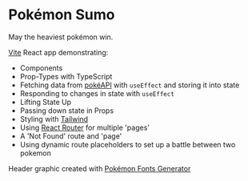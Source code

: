 # Pokémon Sumo

May the heaviest pokémon win.

[Vite](https://vite.dev/) React app demonstrating:

- Components
- Prop-Types with TypeScript
- Fetching data from [pokéAPI](https://pokeapi.co/) with `useEffect` and storing it into state
- Responding to changes in state with `useEffect`
- Lifting State Up
- Passing down state in Props
- Styling with [Tailwind](https://tailwindcss.com/)
- Using [React Router](https://reactrouter.com/) for multiple 'pages'
- A 'Not Found' route and 'page'
- Using dynamic route placeholders to set up a battle between two pokemon

Header graphic created with [Pokémon Fonts Generator](https://pokemon-fonts-generator.netlify.app/)
